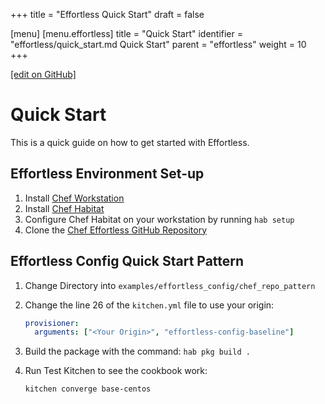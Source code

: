+++
title = "Effortless Quick Start"
draft = false

[menu]
  [menu.effortless]
    title = "Quick Start"
    identifier = "effortless/quick_start.md Quick Start"
    parent = "effortless"
    weight = 10
+++

[\[edit on GitHub\]](https://github.com/chef/effortless/blob/master/docs-chef-io/content/effortless/quick_start.md)

# Quick Start

This is a quick guide on how to get started with Effortless.

## Effortless Environment Set-up

1. Install [Chef Workstation](https://downloads.chef.io/chef-workstation)
1. Install [Chef Habitat](/habitat/install_habitat/)
1. Configure Chef Habitat on your workstation by running `hab setup`
1. Clone the [Chef Effortless GitHub Repository](https://github.com/chef/effortless)

## Effortless Config Quick Start Pattern

1. Change Directory into `examples/effortless_config/chef_repo_pattern`
1. Change the line 26 of the `kitchen.yml` file to use your origin:


   ```yml
   provisioner:
     arguments: ["<Your Origin>", "effortless-config-baseline"]
   ```

1. Build the package with the command: `hab pkg build .`
1. Run Test Kitchen to see the cookbook work:

   ```bash
   kitchen converge base-centos
   ```
